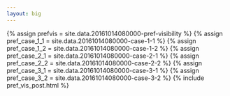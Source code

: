 ```yaml
---
layout: big
---
```

{% assign prefvis = site.data.20161014080000-pref-visibility %}
{% assign pref_case_1_1 = site.data.20161014080000-case-1-1 %}
{% assign pref_case_1_2 = site.data.20161014080000-case-1-2 %}
{% assign pref_case_2_1 = site.data.20161014080000-case-2-1 %}
{% assign pref_case_2_2 = site.data.20161014080000-case-2-2 %}
{% assign pref_case_3_1 = site.data.20161014080000-case-3-1 %}
{% assign pref_case_3_2 = site.data.20161014080000-case-3-2 %}
{% include pref_vis_post.html %}
